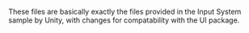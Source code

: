 ﻿These files are basically exactly the files provided in the Input System sample by Unity, with changes for compatability with the UI package.